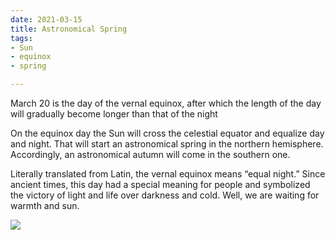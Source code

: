 ```yaml
---
date: 2021-03-15
title: Astronomical Spring
tags:
- Sun
- equinox
- spring

---
```


March 20 is the day of the vernal equinox, after which the length of the day will gradually become longer than that of the night

On the equinox day the Sun will cross the celestial equator and equalize day and night. That will start an astronomical spring in the northern hemisphere. Accordingly, an astronomical autumn will come in the southern one.

Literally translated from Latin, the vernal equinox means “equal night.” Since ancient times, this day had a special meaning for people and symbolized the victory of light and life over darkness and cold. Well, we are waiting for warmth and sun.

![](/images/spring_n.png)